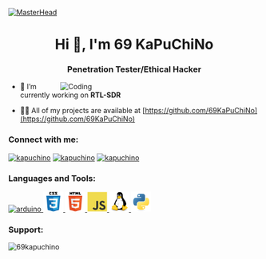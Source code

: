 [![MasterHead](https://s9.gifyu.com/images/SU8ni.gif)](https://rishavchanda.io)
<h1 align="center">Hi 👋, I'm 69 KaPuChiNo</h1>
<h3 align="center">Penetration Tester/Ethical Hacker </h3>

<img align="right" alt="Coding" width="400" src="https://media1.tenor.com/m/AzSYGD6IGZkAAAAC/investigating-connor-black.gif">

- 🔭 I’m currently working on **RTL-SDR**

- 👨‍💻 All of my projects are available at [https://github.com/69KaPuChiNo](https://github.com/69KaPuChiNo)

<h3 align="left">Connect with me:</h3>
<p align="left">
<a href="https://dev.to/kapuchino" target="blank"><img align="center" src="https://raw.githubusercontent.com/rahuldkjain/github-profile-readme-generator/master/src/images/icons/Social/devto.svg" alt="kapuchino" height="30" width="40" /></a>
<a href="https://codesandbox.com/kapuchino" target="blank"><img align="center" src="https://raw.githubusercontent.com/rahuldkjain/github-profile-readme-generator/master/src/images/icons/Social/codesandbox.svg" alt="kapuchino" height="30" width="40" /></a>
<a href="https://www.hackerearth.com/kapuchino" target="blank"><img align="center" src="https://raw.githubusercontent.com/rahuldkjain/github-profile-readme-generator/master/src/images/icons/Social/hackerearth.svg" alt="kapuchino" height="30" width="40" /></a>
</p>

<h3 align="left">Languages and Tools:</h3>
<p align="left"> <a href="https://www.arduino.cc/" target="_blank" rel="noreferrer"> <img src="https://cdn.worldvectorlogo.com/logos/arduino-1.svg" alt="arduino" width="40" height="40"/> </a> <a href="https://www.w3schools.com/css/" target="_blank" rel="noreferrer"> <img src="https://raw.githubusercontent.com/devicons/devicon/master/icons/css3/css3-original-wordmark.svg" alt="css3" width="40" height="40"/> </a> <a href="https://www.w3.org/html/" target="_blank" rel="noreferrer"> <img src="https://raw.githubusercontent.com/devicons/devicon/master/icons/html5/html5-original-wordmark.svg" alt="html5" width="40" height="40"/> </a> <a href="https://developer.mozilla.org/en-US/docs/Web/JavaScript" target="_blank" rel="noreferrer"> <img src="https://raw.githubusercontent.com/devicons/devicon/master/icons/javascript/javascript-original.svg" alt="javascript" width="40" height="40"/> </a> <a href="https://www.linux.org/" target="_blank" rel="noreferrer"> <img src="https://raw.githubusercontent.com/devicons/devicon/master/icons/linux/linux-original.svg" alt="linux" width="40" height="40"/> </a> <a href="https://www.python.org" target="_blank" rel="noreferrer"> <img src="https://raw.githubusercontent.com/devicons/devicon/master/icons/python/python-original.svg" alt="python" width="40" height="40"/> </a> </p>

<h3 align="left">Support:</h3>
<p><a href="https://www.buymeacoffee.com/69kapuchino"> <img align="left" src="https://cdn.buymeacoffee.com/buttons/v2/default-yellow.png" height="50" width="210" alt="69kapuchino" /></a></p><br><br>
